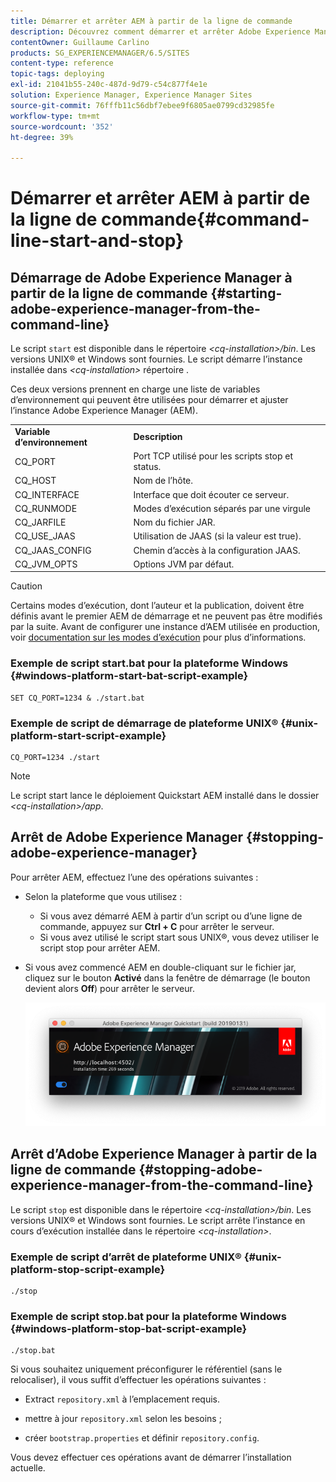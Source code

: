 ```yaml
---
title: Démarrer et arrêter AEM à partir de la ligne de commande
description: Découvrez comment démarrer et arrêter Adobe Experience Manager à partir de la ligne de commande.
contentOwner: Guillaume Carlino
products: SG_EXPERIENCEMANAGER/6.5/SITES
content-type: reference
topic-tags: deploying
exl-id: 21041b55-240c-487d-9d79-c54c877f4e1e
solution: Experience Manager, Experience Manager Sites
source-git-commit: 76fffb11c56dbf7ebee9f6805ae0799cd32985fe
workflow-type: tm+mt
source-wordcount: '352'
ht-degree: 39%

---
```


# Démarrer et arrêter AEM à partir de la ligne de commande{#command-line-start-and-stop}

## Démarrage de Adobe Experience Manager à partir de la ligne de commande {#starting-adobe-experience-manager-from-the-command-line}

Le script `start` est disponible dans le répertoire *&lt;cq-installation>/bin*. Les versions UNIX® et Windows sont fournies. Le script démarre l’instance installée dans *&lt;cq-installation>* répertoire .

Ces deux versions prennent en charge une liste de variables d’environnement qui peuvent être utilisées pour démarrer et ajuster l’instance Adobe Experience Manager (AEM).

<table>
 <tbody>
  <tr>
   <td><strong>Variable d’environnement </strong></td>
   <td><strong>Description </strong></td>
  </tr>
  <tr>
   <td>CQ_PORT</td>
   <td>Port TCP utilisé pour les scripts stop et status.<br /> </td>
  </tr>
  <tr>
   <td>CQ_HOST</td>
   <td>Nom de l’hôte.<br /> </td>
  </tr>
  <tr>
   <td>CQ_INTERFACE</td>
   <td>Interface que doit écouter ce serveur.<br /> </td>
  </tr>
  <tr>
   <td>CQ_RUNMODE</td>
   <td>Modes d’exécution séparés par une virgule<br /> </td>
  </tr>
  <tr>
   <td>CQ_JARFILE</td>
   <td>Nom du fichier JAR.<br /> </td>
  </tr>
  <tr>
   <td>CQ_USE_JAAS</td>
   <td>Utilisation de JAAS (si la valeur est true).<br /> </td>
  </tr>
  <tr>
   <td>CQ_JAAS_CONFIG</td>
   <td>Chemin d’accès à la configuration JAAS.<br /> </td>
  </tr>
  <tr>
   <td>CQ_JVM_OPTS</td>
   <td>Options JVM par défaut.<br /> </td>
  </tr>
 </tbody>
</table>

>[!CAUTION]
>
>Certains modes d’exécution, dont l’auteur et la publication, doivent être définis avant le premier AEM de démarrage et ne peuvent pas être modifiés par la suite. Avant de configurer une instance d’AEM utilisée en production, voir [documentation sur les modes d’exécution](/help/sites-deploying/configure-runmodes.md) pour plus d’informations.

### Exemple de script start.bat pour la plateforme Windows {#windows-platform-start-bat-script-example}

```shell
SET CQ_PORT=1234 & ./start.bat
```

### Exemple de script de démarrage de plateforme UNIX® {#unix-platform-start-script-example}

```shell
CQ_PORT=1234 ./start
```

>[!NOTE]
>
>Le script start lance le déploiement Quickstart AEM installé dans le dossier *&lt;cq-installation>/app*.

## Arrêt de Adobe Experience Manager {#stopping-adobe-experience-manager}

Pour arrêter AEM, effectuez l’une des opérations suivantes :

* Selon la plateforme que vous utilisez :

   * Si vous avez démarré AEM à partir d’un script ou d’une ligne de commande, appuyez sur **Ctrl + C** pour arrêter le serveur.
   * Si vous avez utilisé le script start sous UNIX®, vous devez utiliser le script stop pour arrêter AEM.

* Si vous avez commencé AEM en double-cliquant sur le fichier jar, cliquez sur le bouton **Activé** dans la fenêtre de démarrage (le bouton devient alors **Off**) pour arrêter le serveur.

  ![chlimage_1-63](assets/chlimage_1-63.png)

## Arrêt d’Adobe Experience Manager à partir de la ligne de commande {#stopping-adobe-experience-manager-from-the-command-line}

Le script `stop` est disponible dans le répertoire *&lt;cq-installation>/bin*. Les versions UNIX® et Windows sont fournies. Le script arrête l’instance en cours d’exécution installée dans le répertoire *&lt;cq-installation>*.

### Exemple de script d’arrêt de plateforme UNIX® {#unix-platform-stop-script-example}

```shell
./stop
```

### Exemple de script stop.bat pour la plateforme Windows {#windows-platform-stop-bat-script-example}

```shell
./stop.bat
```

Si vous souhaitez uniquement préconfigurer le référentiel (sans le relocaliser), il vous suffit d’effectuer les opérations suivantes :

* Extract `repository.xml` à l’emplacement requis.

* mettre à jour `repository.xml` selon les besoins ;

* créer `bootstrap.properties` et définir `repository.config`.

Vous devez effectuer ces opérations avant de démarrer l’installation actuelle.
